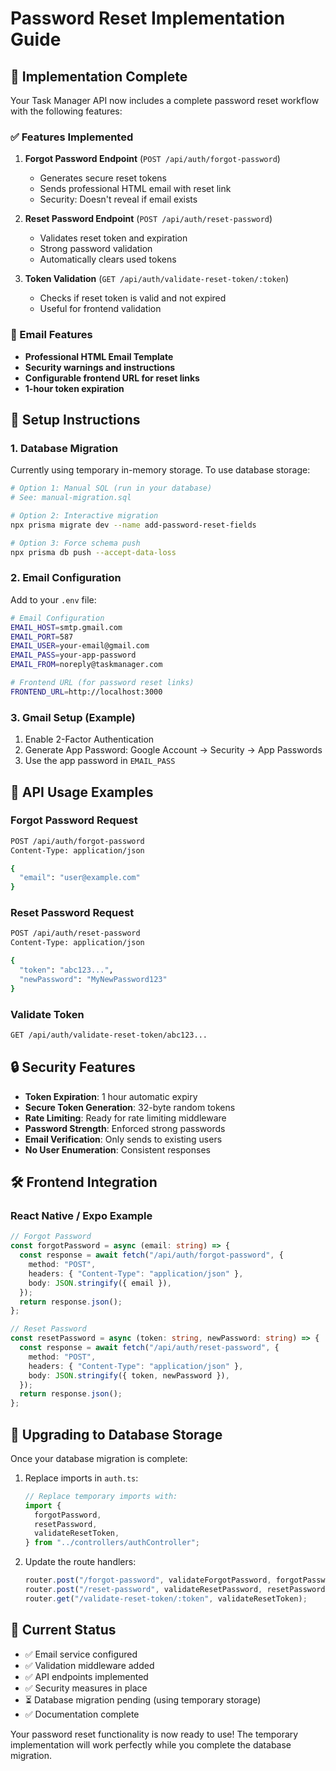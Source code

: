 # Password Reset Implementation Guide

## 🚀 Implementation Complete

Your Task Manager API now includes a complete password reset workflow with the following features:

### ✅ Features Implemented

1. **Forgot Password Endpoint** (`POST /api/auth/forgot-password`)

   - Generates secure reset tokens
   - Sends professional HTML email with reset link
   - Security: Doesn't reveal if email exists

2. **Reset Password Endpoint** (`POST /api/auth/reset-password`)

   - Validates reset token and expiration
   - Strong password validation
   - Automatically clears used tokens

3. **Token Validation** (`GET /api/auth/validate-reset-token/:token`)
   - Checks if reset token is valid and not expired
   - Useful for frontend validation

### 📧 Email Features

- **Professional HTML Email Template**
- **Security warnings and instructions**
- **Configurable frontend URL for reset links**
- **1-hour token expiration**

## 🔧 Setup Instructions

### 1. Database Migration

Currently using temporary in-memory storage. To use database storage:

```bash
# Option 1: Manual SQL (run in your database)
# See: manual-migration.sql

# Option 2: Interactive migration
npx prisma migrate dev --name add-password-reset-fields

# Option 3: Force schema push
npx prisma db push --accept-data-loss
```

### 2. Email Configuration

Add to your `.env` file:

```bash
# Email Configuration
EMAIL_HOST=smtp.gmail.com
EMAIL_PORT=587
EMAIL_USER=your-email@gmail.com
EMAIL_PASS=your-app-password
EMAIL_FROM=noreply@taskmanager.com

# Frontend URL (for password reset links)
FRONTEND_URL=http://localhost:3000
```

### 3. Gmail Setup (Example)

1. Enable 2-Factor Authentication
2. Generate App Password: Google Account → Security → App Passwords
3. Use the app password in `EMAIL_PASS`

## 📱 API Usage Examples

### Forgot Password Request

```bash
POST /api/auth/forgot-password
Content-Type: application/json

{
  "email": "user@example.com"
}
```

### Reset Password Request

```bash
POST /api/auth/reset-password
Content-Type: application/json

{
  "token": "abc123...",
  "newPassword": "MyNewPassword123"
}
```

### Validate Token

```bash
GET /api/auth/validate-reset-token/abc123...
```

## 🔒 Security Features

- **Token Expiration**: 1 hour automatic expiry
- **Secure Token Generation**: 32-byte random tokens
- **Rate Limiting**: Ready for rate limiting middleware
- **Password Strength**: Enforced strong passwords
- **Email Verification**: Only sends to existing users
- **No User Enumeration**: Consistent responses

## 🛠 Frontend Integration

### React Native / Expo Example

```typescript
// Forgot Password
const forgotPassword = async (email: string) => {
  const response = await fetch("/api/auth/forgot-password", {
    method: "POST",
    headers: { "Content-Type": "application/json" },
    body: JSON.stringify({ email }),
  });
  return response.json();
};

// Reset Password
const resetPassword = async (token: string, newPassword: string) => {
  const response = await fetch("/api/auth/reset-password", {
    method: "POST",
    headers: { "Content-Type": "application/json" },
    body: JSON.stringify({ token, newPassword }),
  });
  return response.json();
};
```

## 🔄 Upgrading to Database Storage

Once your database migration is complete:

1. Replace imports in `auth.ts`:

   ```typescript
   // Replace temporary imports with:
   import {
     forgotPassword,
     resetPassword,
     validateResetToken,
   } from "../controllers/authController";
   ```

2. Update the route handlers:
   ```typescript
   router.post("/forgot-password", validateForgotPassword, forgotPassword);
   router.post("/reset-password", validateResetPassword, resetPassword);
   router.get("/validate-reset-token/:token", validateResetToken);
   ```

## 📝 Current Status

- ✅ Email service configured
- ✅ Validation middleware added
- ✅ API endpoints implemented
- ✅ Security measures in place
- ⏳ Database migration pending (using temporary storage)
- ✅ Documentation complete

Your password reset functionality is now ready to use! The temporary implementation will work perfectly while you complete the database migration.
